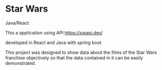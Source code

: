 # Star Wars
Java/React


This a application using API https://swapi.dev/

developed in React and Java with spring boot


This project was designed to show data about the films of the Star Wars franchise objectively so that the data contained in it can be easily demonstrated.
